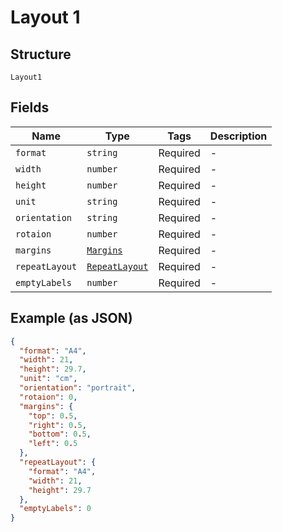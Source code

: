 
# Layout 1

## Structure

`Layout1`

## Fields

| Name | Type | Tags | Description |
|  --- | --- | --- | --- |
| `format` | `string` | Required | - |
| `width` | `number` | Required | - |
| `height` | `number` | Required | - |
| `unit` | `string` | Required | - |
| `orientation` | `string` | Required | - |
| `rotaion` | `number` | Required | - |
| `margins` | [`Margins`](/doc/models/margins.md) | Required | - |
| `repeatLayout` | [`RepeatLayout`](/doc/models/repeat-layout.md) | Required | - |
| `emptyLabels` | `number` | Required | - |

## Example (as JSON)

```json
{
  "format": "A4",
  "width": 21,
  "height": 29.7,
  "unit": "cm",
  "orientation": "portrait",
  "rotaion": 0,
  "margins": {
    "top": 0.5,
    "right": 0.5,
    "bottom": 0.5,
    "left": 0.5
  },
  "repeatLayout": {
    "format": "A4",
    "width": 21,
    "height": 29.7
  },
  "emptyLabels": 0
}
```

